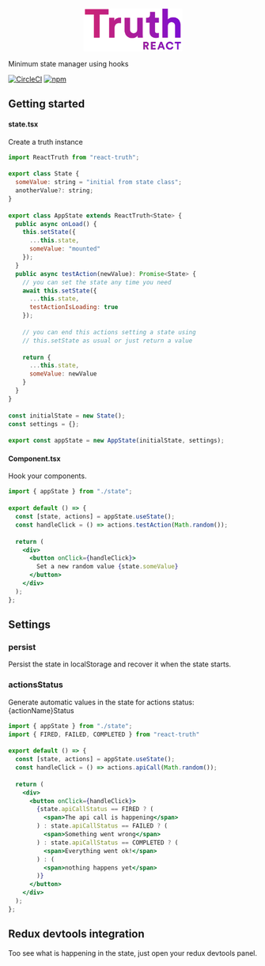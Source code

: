 <p align="center">
  <img width="200" src="logo.png" />
</p>

Minimum state manager using hooks

[![CircleCI](https://circleci.com/gh/zapaiamarce/react-truth.svg?style=shield)](https://circleci.com/gh/zapaiamarce/react-truth) [![npm](https://img.shields.io/npm/v/react-truth/latest.svg?color=brightgreen)](https://www.npmjs.com/package/react-truth)

## Getting started

#### state.tsx

Create a truth instance

```jsx
import ReactTruth from "react-truth";

export class State {
  someValue: string = "initial from state class";
  anotherValue?: string;
}

export class AppState extends ReactTruth<State> {
  public async onLoad() {
    this.setState({
      ...this.state,
      someValue: "mounted"
    });
  }
  public async testAction(newValue): Promise<State> {
    // you can set the state any time you need
    await this.setState({
      ...this.state,
      testActionIsLoading: true
    });

    // you can end this actions setting a state using
    // this.setState as usual or just return a value

    return {
      ...this.state,
      someValue: newValue
    }
  }
}

const initialState = new State();
const settings = {};

export const appState = new AppState(initialState, settings);
```

#### Component.tsx

Hook your components.

```jsx
import { appState } from "./state";

export default () => {
  const [state, actions] = appState.useState();
  const handleClick = () => actions.testAction(Math.random());

  return (
    <div>
      <button onClick={handleClick}>
        Set a new random value {state.someValue}
      </button>
    </div>
  );
};
```

## Settings

### persist

Persist the state in localStorage and recover it when the state starts.

### actionsStatus

Generate automatic values in the state for actions status: {actionName}Status

```jsx
import { appState } from "./state";
import { FIRED, FAILED, COMPLETED } from "react-truth"

export default () => {
  const [state, actions] = appState.useState();
  const handleClick = () => actions.apiCall(Math.random());

  return (
    <div>
      <button onClick={handleClick}>
        {state.apiCallStatus == FIRED ? (
          <span>The api call is happening</span>
        ) : state.apiCallStatus == FAILED ? (
          <span>Something went wrong</span>
        ) : state.apiCallStatus == COMPLETED ? (
          <span>Everything went ok!</span>
        ) : (
          <span>nothing happens yet</span>
        )}
      </button>
    </div>
  );
};
```

## Redux devtools integration

Too see what is happening in the state, just open your redux devtools panel.
